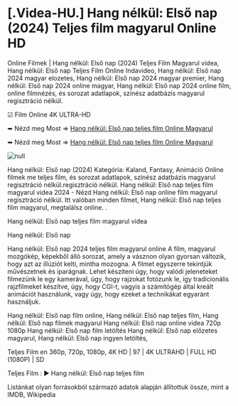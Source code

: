 # [.Videa-HU.] Hang nélkül: Első nap (2024) Teljes film magyarul Online HD

Online Filmek | Hang nélkül: Első nap (2024) Teljes Film Magyarul videa, Hang nélkül: Első nap Teljes Film Online Indavideo, Hang nélkül: Első nap 2024 magyar elozetes, Hang nélkül: Első nap 2024 magyar premier, Hang nélkül: Első nap 2024 online magyar, Hang nélkül: Első nap 2024 online film, online filmnézés, és sorozat adatlapok, színész adatbázis magyarul regisztráció nélkül.

☑ Film Online 4K ULTRA-HD

➥ Nézd meg Most => [Hang nélkül: Első nap teljes film Online Magyarul](https://filmhd.cloud/movie/762441/a-quiet-place-nbsp-day-one-gityub)

➥ Nézd meg Most => [Hang nélkül: Első nap teljes film Online Magyarul](https://filmhd.cloud/movie/762441/a-quiet-place-nbsp-day-one-gityub)

<a href="https://filmhd.cloud/movie/762441/a-quiet-place-nbsp-day-one-gityub" rel="nofollow" data-target="animated-image.originalLink"><img src="https://camo.githubusercontent.com/abb2148613ed2c31b6fd5c164e6a142c9074d86e9468c674b26300adbf87c7f7/68747470733a2f2f7374617469632e7769787374617469632e636f6d2f6d656469612f3835356132355f30343362356162656234616534643335616330303331393865376665353665647e6d76322e676966" alt="null" data-canonical-src="https://static.wixstatic.com/media/855a25_043b5abeb4ae4d35ac003198e7fe56ed~mv2.gif" style="max-width: 100%; display: inline-block;" data-target="animated-image.originalImage"></a>


Hang nélkül: Első nap (2024) Kategória: Kaland, Fantasy, Animáció Online filmek me teljes film, és sorozat adatlapok, színész adatbázis magyarul regisztráció nélkül.regisztráció nélkül. Hang nélkül: Első nap teljes film magyarul videa 2024 - Nézd Hang nélkül: Első nap online film magyarul regisztráció nélkül. Itt valóban minden filmet, Hang nélkül: Első nap teljes film magyarul, megtalálsz online. .

Hang nélkül: Első nap teljes film magyarul videa

Hang nélkül: Első nap

Hang nélkül: Első nap 2024 teljes film magyarul online A film, magyarul mozgókép, képekből álló sorozat, amely a vásznon olyan gyorsan változik, hogy azt az illúziót kelti, mintha mozogna. A filmet egyszerre tekintjük művészetnek és iparágnak. Lehet készíteni úgy, hogy valódi jeleneteket filmezünk le egy kamerával, úgy, hogy rajzokat fotózunk le, így tradicionális rajzfilmeket készítve, úgy, hogy CGI-t, vagyis a számítógép által kreált animációt használunk, vagy úgy, hogy ezeket a technikákat egyaránt használjuk.

Hang nélkül: Első nap film online, Hang nélkül: Első nap teljes film, Hang nélkül: Első nap filmek magyarul Hang nélkül: Első nap online videa 720p 1080p Hang nélkül: Első nap film letöltés Hang nélkül: Első nap előzetes magyarul, Hang nélkül: Első nap ingyen letöltés,

Teljes Film en 360p, 720p, 1080p, 4K HD | 97 | 4K ULTRAHD | FULL HD (1080P) | SD

Teljes Film : ► Hang nélkül: Első nap teljes film

Listánkat olyan forrásokból származó adatok alapján állítottuk össze, mint a IMDB, Wikipedia
